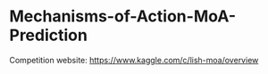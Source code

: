 # Mechanisms-of-Action-MoA-Prediction

Competition website: https://www.kaggle.com/c/lish-moa/overview


